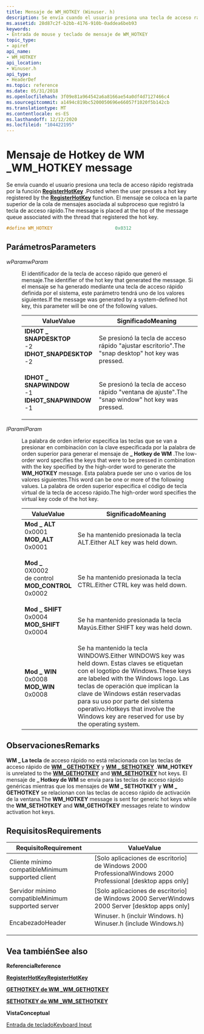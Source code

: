 ```yaml
---
title: Mensaje de WM_HOTKEY (Winuser. h)
description: Se envía cuando el usuario presiona una tecla de acceso rápido registrada por la función RegisterHotKey. El mensaje se coloca en la parte superior de la cola de mensajes asociada al subproceso que registró la tecla de acceso rápido.
ms.assetid: 28d87c2f-b2bb-4176-910b-0addea6beb93
keywords:
- Entrada de mouse y teclado de mensaje de WM_HOTKEY
topic_type:
- apiref
api_name:
- WM_HOTKEY
api_location:
- Winuser.h
api_type:
- HeaderDef
ms.topic: reference
ms.date: 05/31/2018
ms.openlocfilehash: 3f09e81a964542a6a8166ae54a0df4d7127466c4
ms.sourcegitcommit: a1494c819bc5200050696e66057f1020f5b142cb
ms.translationtype: MT
ms.contentlocale: es-ES
ms.lasthandoff: 12/12/2020
ms.locfileid: "104422195"
---
```

# <a name="wm_hotkey-message"></a><span data-ttu-id="502c8-105">Mensaje de Hotkey de WM \_</span><span class="sxs-lookup"><span data-stu-id="502c8-105">WM\_HOTKEY message</span></span>

<span data-ttu-id="502c8-106">Se envía cuando el usuario presiona una tecla de acceso rápido registrada por la función [**RegisterHotKey**](/windows/win32/api/winuser/nf-winuser-registerhotkey) .</span><span class="sxs-lookup"><span data-stu-id="502c8-106">Posted when the user presses a hot key registered by the [**RegisterHotKey**](/windows/win32/api/winuser/nf-winuser-registerhotkey) function.</span></span> <span data-ttu-id="502c8-107">El mensaje se coloca en la parte superior de la cola de mensajes asociada al subproceso que registró la tecla de acceso rápido.</span><span class="sxs-lookup"><span data-stu-id="502c8-107">The message is placed at the top of the message queue associated with the thread that registered the hot key.</span></span>


```C++
#define WM_HOTKEY                       0x0312
```



## <a name="parameters"></a><span data-ttu-id="502c8-108">Parámetros</span><span class="sxs-lookup"><span data-stu-id="502c8-108">Parameters</span></span>

<dl> <dt>

<span data-ttu-id="502c8-109">*wParam*</span><span class="sxs-lookup"><span data-stu-id="502c8-109">*wParam*</span></span> 
</dt> <dd>

<span data-ttu-id="502c8-110">El identificador de la tecla de acceso rápido que generó el mensaje.</span><span class="sxs-lookup"><span data-stu-id="502c8-110">The identifier of the hot key that generated the message.</span></span> <span data-ttu-id="502c8-111">Si el mensaje se ha generado mediante una tecla de acceso rápido definida por el sistema, este parámetro tendrá uno de los valores siguientes.</span><span class="sxs-lookup"><span data-stu-id="502c8-111">If the message was generated by a system-defined hot key, this parameter will be one of the following values.</span></span>



| <span data-ttu-id="502c8-112">Value</span><span class="sxs-lookup"><span data-stu-id="502c8-112">Value</span></span>                                                                                                                                                                                                                             | <span data-ttu-id="502c8-113">Significado</span><span class="sxs-lookup"><span data-stu-id="502c8-113">Meaning</span></span>                                            |
|-----------------------------------------------------------------------------------------------------------------------------------------------------------------------------------------------------------------------------------|----------------------------------------------------|
| <span id="IDHOT_SNAPDESKTOP"></span><span id="idhot_snapdesktop"></span><dl> <span data-ttu-id="502c8-114"><dt>**IDHOT \_ SNAPDESKTOP**</dt> <dt>-2</dt></span><span class="sxs-lookup"><span data-stu-id="502c8-114"><dt>**IDHOT\_SNAPDESKTOP**</dt> <dt>-2</dt></span></span> </dl> | <span data-ttu-id="502c8-115">Se presionó la tecla de acceso rápido "ajustar escritorio".</span><span class="sxs-lookup"><span data-stu-id="502c8-115">The "snap desktop" hot key was pressed.</span></span><br/> |
| <span id="IDHOT_SNAPWINDOW"></span><span id="idhot_snapwindow"></span><dl> <span data-ttu-id="502c8-116"><dt>**IDHOT \_ SNAPWINDOW**</dt> <dt>-1</dt></span><span class="sxs-lookup"><span data-stu-id="502c8-116"><dt>**IDHOT\_SNAPWINDOW**</dt> <dt>-1</dt></span></span> </dl>    | <span data-ttu-id="502c8-117">Se presionó la tecla de acceso rápido "ventana de ajuste".</span><span class="sxs-lookup"><span data-stu-id="502c8-117">The "snap window" hot key was pressed.</span></span><br/>  |



 

</dd> <dt>

<span data-ttu-id="502c8-118">*lParam*</span><span class="sxs-lookup"><span data-stu-id="502c8-118">*lParam*</span></span> 
</dt> <dd>

<span data-ttu-id="502c8-119">La palabra de orden inferior especifica las teclas que se van a presionar en combinación con la clave especificada por la palabra de orden superior para generar el mensaje de **\_ Hotkey de WM** .</span><span class="sxs-lookup"><span data-stu-id="502c8-119">The low-order word specifies the keys that were to be pressed in combination with the key specified by the high-order word to generate the **WM\_HOTKEY** message.</span></span> <span data-ttu-id="502c8-120">Esta palabra puede ser uno o varios de los valores siguientes.</span><span class="sxs-lookup"><span data-stu-id="502c8-120">This word can be one or more of the following values.</span></span> <span data-ttu-id="502c8-121">La palabra de orden superior especifica el código de tecla virtual de la tecla de acceso rápido.</span><span class="sxs-lookup"><span data-stu-id="502c8-121">The high-order word specifies the virtual key code of the hot key.</span></span>



| <span data-ttu-id="502c8-122">Value</span><span class="sxs-lookup"><span data-stu-id="502c8-122">Value</span></span>                                                                                                                                                                                                               | <span data-ttu-id="502c8-123">Significado</span><span class="sxs-lookup"><span data-stu-id="502c8-123">Meaning</span></span>                                                                                                                                                                       |
|---------------------------------------------------------------------------------------------------------------------------------------------------------------------------------------------------------------------|-------------------------------------------------------------------------------------------------------------------------------------------------------------------------------|
| <span id="MOD_ALT"></span><span id="mod_alt"></span><dl> <span data-ttu-id="502c8-124"><dt>**Mod \_ ALT**</dt> <dt>0x0001</dt></span><span class="sxs-lookup"><span data-stu-id="502c8-124"><dt>**MOD\_ALT**</dt> <dt>0x0001</dt></span></span> </dl>             | <span data-ttu-id="502c8-125">Se ha mantenido presionada la tecla ALT.</span><span class="sxs-lookup"><span data-stu-id="502c8-125">Either ALT key was held down.</span></span><br/>                                                                                                                                      |
| <span id="MOD_CONTROL"></span><span id="mod_control"></span><dl> <span data-ttu-id="502c8-126"><dt>**Mod \_**</dt> <dt>0X0002</dt> de control</span><span class="sxs-lookup"><span data-stu-id="502c8-126"><dt>**MOD\_CONTROL**</dt> <dt>0x0002</dt></span></span> </dl> | <span data-ttu-id="502c8-127">Se ha mantenido presionada la tecla CTRL.</span><span class="sxs-lookup"><span data-stu-id="502c8-127">Either CTRL key was held down.</span></span><br/>                                                                                                                                     |
| <span id="MOD_SHIFT"></span><span id="mod_shift"></span><dl> <span data-ttu-id="502c8-128"><dt>**Mod \_ SHIFT**</dt> <dt>0x0004</dt></span><span class="sxs-lookup"><span data-stu-id="502c8-128"><dt>**MOD\_SHIFT**</dt> <dt>0x0004</dt></span></span> </dl>       | <span data-ttu-id="502c8-129">Se ha mantenido presionada la tecla Mayús.</span><span class="sxs-lookup"><span data-stu-id="502c8-129">Either SHIFT key was held down.</span></span><br/>                                                                                                                                    |
| <span id="MOD_WIN"></span><span id="mod_win"></span><dl> <span data-ttu-id="502c8-130"><dt>**Mod \_ WIN**</dt> <dt>0x0008</dt></span><span class="sxs-lookup"><span data-stu-id="502c8-130"><dt>**MOD\_WIN**</dt> <dt>0x0008</dt></span></span> </dl>             | <span data-ttu-id="502c8-131">Se ha mantenido la tecla WINDOWS.</span><span class="sxs-lookup"><span data-stu-id="502c8-131">Either WINDOWS key was held down.</span></span> <span data-ttu-id="502c8-132">Estas claves se etiquetan con el logotipo de Windows.</span><span class="sxs-lookup"><span data-stu-id="502c8-132">These keys are labeled with the Windows logo.</span></span> <span data-ttu-id="502c8-133">Las teclas de operación que implican la clave de Windows están reservadas para su uso por parte del sistema operativo.</span><span class="sxs-lookup"><span data-stu-id="502c8-133">Hotkeys that involve the Windows key are reserved for use by the operating system.</span></span><br/> |



 

</dd> </dl>

## <a name="remarks"></a><span data-ttu-id="502c8-134">Observaciones</span><span class="sxs-lookup"><span data-stu-id="502c8-134">Remarks</span></span>

<span data-ttu-id="502c8-135">**WM \_ La tecla** de acceso rápido no está relacionada con las teclas de acceso rápido de [**WM \_ GETHOTKEY**](wm-gethotkey.md) y [**WM \_ SETHOTKEY**](wm-sethotkey.md) .</span><span class="sxs-lookup"><span data-stu-id="502c8-135">**WM\_HOTKEY** is unrelated to the [**WM\_GETHOTKEY**](wm-gethotkey.md) and [**WM\_SETHOTKEY**](wm-sethotkey.md) hot keys.</span></span> <span data-ttu-id="502c8-136">El mensaje de **\_ Hotkey de WM** se envía para las teclas de acceso rápido genéricas mientras que los mensajes de **WM \_ SETHOTKEY** y **WM \_ GETHOTKEY** se relacionan con las teclas de acceso rápido de activación de la ventana.</span><span class="sxs-lookup"><span data-stu-id="502c8-136">The **WM\_HOTKEY** message is sent for generic hot keys while the **WM\_SETHOTKEY** and **WM\_GETHOTKEY** messages relate to window activation hot keys.</span></span>

## <a name="requirements"></a><span data-ttu-id="502c8-137">Requisitos</span><span class="sxs-lookup"><span data-stu-id="502c8-137">Requirements</span></span>



| <span data-ttu-id="502c8-138">Requisito</span><span class="sxs-lookup"><span data-stu-id="502c8-138">Requirement</span></span> | <span data-ttu-id="502c8-139">Value</span><span class="sxs-lookup"><span data-stu-id="502c8-139">Value</span></span> |
|-------------------------------------|----------------------------------------------------------------------------------------------------------|
| <span data-ttu-id="502c8-140">Cliente mínimo compatible</span><span class="sxs-lookup"><span data-stu-id="502c8-140">Minimum supported client</span></span><br/> | <span data-ttu-id="502c8-141">\[Solo aplicaciones de escritorio\] de Windows 2000 Professional</span><span class="sxs-lookup"><span data-stu-id="502c8-141">Windows 2000 Professional \[desktop apps only\]</span></span><br/>                                               |
| <span data-ttu-id="502c8-142">Servidor mínimo compatible</span><span class="sxs-lookup"><span data-stu-id="502c8-142">Minimum supported server</span></span><br/> | <span data-ttu-id="502c8-143">\[Solo aplicaciones de escritorio\] de Windows 2000 Server</span><span class="sxs-lookup"><span data-stu-id="502c8-143">Windows 2000 Server \[desktop apps only\]</span></span><br/>                                                     |
| <span data-ttu-id="502c8-144">Encabezado</span><span class="sxs-lookup"><span data-stu-id="502c8-144">Header</span></span><br/>                   | <dl> <span data-ttu-id="502c8-145"><dt>Winuser. h (incluir Windows. h)</dt></span><span class="sxs-lookup"><span data-stu-id="502c8-145"><dt>Winuser.h (include Windows.h)</dt></span></span> </dl> |



## <a name="see-also"></a><span data-ttu-id="502c8-146">Vea también</span><span class="sxs-lookup"><span data-stu-id="502c8-146">See also</span></span>

<dl> <dt>

<span data-ttu-id="502c8-147">**Referencia**</span><span class="sxs-lookup"><span data-stu-id="502c8-147">**Reference**</span></span>
</dt> <dt>

[<span data-ttu-id="502c8-148">**RegisterHotKey**</span><span class="sxs-lookup"><span data-stu-id="502c8-148">**RegisterHotKey**</span></span>](/windows/win32/api/winuser/nf-winuser-registerhotkey)
</dt> <dt>

[<span data-ttu-id="502c8-149">**GETHOTKEY de WM \_**</span><span class="sxs-lookup"><span data-stu-id="502c8-149">**WM\_GETHOTKEY**</span></span>](wm-gethotkey.md)
</dt> <dt>

[<span data-ttu-id="502c8-150">**SETHOTKEY de WM \_**</span><span class="sxs-lookup"><span data-stu-id="502c8-150">**WM\_SETHOTKEY**</span></span>](wm-sethotkey.md)
</dt> <dt>

<span data-ttu-id="502c8-151">**Vista**</span><span class="sxs-lookup"><span data-stu-id="502c8-151">**Conceptual**</span></span>
</dt> <dt>

[<span data-ttu-id="502c8-152">Entrada de teclado</span><span class="sxs-lookup"><span data-stu-id="502c8-152">Keyboard Input</span></span>](keyboard-input.md)
</dt> </dl>

 

